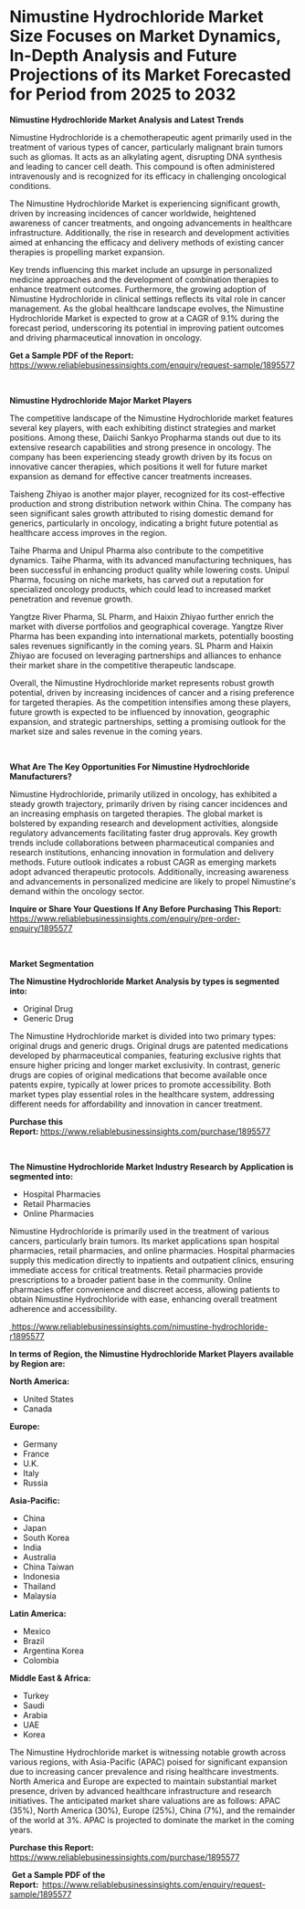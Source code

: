 <p><h1>Nimustine Hydrochloride Market Size Focuses on Market Dynamics, In-Depth Analysis and Future Projections of its Market Forecasted for Period from 2025 to 2032</h1></p><p><strong>Nimustine Hydrochloride Market Analysis and Latest Trends</strong></p>
<p><p>Nimustine Hydrochloride is a chemotherapeutic agent primarily used in the treatment of various types of cancer, particularly malignant brain tumors such as gliomas. It acts as an alkylating agent, disrupting DNA synthesis and leading to cancer cell death. This compound is often administered intravenously and is recognized for its efficacy in challenging oncological conditions.</p><p>The Nimustine Hydrochloride Market is experiencing significant growth, driven by increasing incidences of cancer worldwide, heightened awareness of cancer treatments, and ongoing advancements in healthcare infrastructure. Additionally, the rise in research and development activities aimed at enhancing the efficacy and delivery methods of existing cancer therapies is propelling market expansion. </p><p>Key trends influencing this market include an upsurge in personalized medicine approaches and the development of combination therapies to enhance treatment outcomes. Furthermore, the growing adoption of Nimustine Hydrochloride in clinical settings reflects its vital role in cancer management. As the global healthcare landscape evolves, the Nimustine Hydrochloride Market is expected to grow at a CAGR of 9.1% during the forecast period, underscoring its potential in improving patient outcomes and driving pharmaceutical innovation in oncology.</p></p>
<p><strong>Get a Sample PDF of the Report:&nbsp;</strong> <a href="https://www.reliablebusinessinsights.com/enquiry/request-sample/1895577?utm_campaign=3094&utm_medium=2&utm_source=Github&utm_content=ia&utm_term=19042025&utm_id=nimustine-hydrochloride">https://www.reliablebusinessinsights.com/enquiry/request-sample/1895577</a></p>
<p>&nbsp;</p>
<p><strong>Nimustine Hydrochloride Major Market Players</strong></p>
<p><p>The competitive landscape of the Nimustine Hydrochloride market features several key players, with each exhibiting distinct strategies and market positions. Among these, Daiichi Sankyo Propharma stands out due to its extensive research capabilities and strong presence in oncology. The company has been experiencing steady growth driven by its focus on innovative cancer therapies, which positions it well for future market expansion as demand for effective cancer treatments increases.</p><p>Taisheng Zhiyao is another major player, recognized for its cost-effective production and strong distribution network within China. The company has seen significant sales growth attributed to rising domestic demand for generics, particularly in oncology, indicating a bright future potential as healthcare access improves in the region. </p><p>Taihe Pharma and Unipul Pharma also contribute to the competitive dynamics. Taihe Pharma, with its advanced manufacturing techniques, has been successful in enhancing product quality while lowering costs. Unipul Pharma, focusing on niche markets, has carved out a reputation for specialized oncology products, which could lead to increased market penetration and revenue growth.</p><p>Yangtze River Pharma, SL Pharm, and Haixin Zhiyao further enrich the market with diverse portfolios and geographical coverage. Yangtze River Pharma has been expanding into international markets, potentially boosting sales revenues significantly in the coming years. SL Pharm and Haixin Zhiyao are focused on leveraging partnerships and alliances to enhance their market share in the competitive therapeutic landscape.</p><p>Overall, the Nimustine Hydrochloride market represents robust growth potential, driven by increasing incidences of cancer and a rising preference for targeted therapies. As the competition intensifies among these players, future growth is expected to be influenced by innovation, geographic expansion, and strategic partnerships, setting a promising outlook for the market size and sales revenue in the coming years.</p></p>
<p>&nbsp;</p>
<p><strong>What Are The Key Opportunities For Nimustine Hydrochloride Manufacturers?</strong></p>
<p><p>Nimustine Hydrochloride, primarily utilized in oncology, has exhibited a steady growth trajectory, primarily driven by rising cancer incidences and an increasing emphasis on targeted therapies. The global market is bolstered by expanding research and development activities, alongside regulatory advancements facilitating faster drug approvals. Key growth trends include collaborations between pharmaceutical companies and research institutions, enhancing innovation in formulation and delivery methods. Future outlook indicates a robust CAGR as emerging markets adopt advanced therapeutic protocols. Additionally, increasing awareness and advancements in personalized medicine are likely to propel Nimustine's demand within the oncology sector.</p></p>
<p><strong>Inquire or Share Your Questions If Any Before Purchasing This Report:</strong> <a href="https://www.reliablebusinessinsights.com/enquiry/pre-order-enquiry/1895577?utm_campaign=3094&utm_medium=2&utm_source=Github&utm_content=ia&utm_term=19042025&utm_id=nimustine-hydrochloride">https://www.reliablebusinessinsights.com/enquiry/pre-order-enquiry/1895577</a></p>
<p>&nbsp;</p>
<p><strong>Market Segmentation</strong></p>
<p><strong>The Nimustine Hydrochloride Market Analysis by types is segmented into:</strong></p>
<p><ul><li>Original Drug</li><li>Generic Drug</li></ul></p>
<p><p>The Nimustine Hydrochloride market is divided into two primary types: original drugs and generic drugs. Original drugs are patented medications developed by pharmaceutical companies, featuring exclusive rights that ensure higher pricing and longer market exclusivity. In contrast, generic drugs are copies of original medications that become available once patents expire, typically at lower prices to promote accessibility. Both market types play essential roles in the healthcare system, addressing different needs for affordability and innovation in cancer treatment.</p></p>
<p><strong>Purchase this Report:&nbsp;</strong><a href="https://www.reliablebusinessinsights.com/purchase/1895577?utm_campaign=3094&utm_medium=2&utm_source=Github&utm_content=ia&utm_term=19042025&utm_id=nimustine-hydrochloride">https://www.reliablebusinessinsights.com/purchase/1895577</a></p>
<p>&nbsp;</p>
<p><strong>The Nimustine Hydrochloride Market Industry Research by Application is segmented into:</strong></p>
<p><ul><li>Hospital Pharmacies</li><li>Retail Pharmacies</li><li>Online Pharmacies</li></ul></p>
<p><p>Nimustine Hydrochloride is primarily used in the treatment of various cancers, particularly brain tumors. Its market applications span hospital pharmacies, retail pharmacies, and online pharmacies. Hospital pharmacies supply this medication directly to inpatients and outpatient clinics, ensuring immediate access for critical treatments. Retail pharmacies provide prescriptions to a broader patient base in the community. Online pharmacies offer convenience and discreet access, allowing patients to obtain Nimustine Hydrochloride with ease, enhancing overall treatment adherence and accessibility.</p></p>
<p><a href="https://www.reliablebusinessinsights.com/nimustine-hydrochloride-r1895577?utm_campaign=3094&utm_medium=2&utm_source=Github&utm_content=ia&utm_term=19042025&utm_id=nimustine-hydrochloride">&nbsp;https://www.reliablebusinessinsights.com/nimustine-hydrochloride-r1895577</a></p>
<p><strong>In terms of Region, the Nimustine Hydrochloride Market Players available by Region are:</strong></p>
<p>
    <p> <strong> North America: </strong>
        <ul>
            <li>United States</li>
            <li>Canada</li>
        </ul>
        </p> 
    <p> <strong> Europe: </strong>
        <ul>
            <li>Germany</li>
            <li>France</li>
            <li>U.K.</li>
            <li>Italy</li>
            <li>Russia</li>
        </ul>
        </p> 
    <p> <strong> Asia-Pacific: </strong>
        <ul>
            <li>China</li>
            <li>Japan</li>
            <li>South Korea</li>
            <li>India</li>
            <li>Australia</li>
            <li>China Taiwan</li>
            <li>Indonesia</li>
            <li>Thailand</li>
            <li>Malaysia</li>
        </ul>
        </p> 
    <p> <strong> Latin America: </strong>
        <ul>
            <li>Mexico</li>
            <li>Brazil</li>
            <li>Argentina Korea</li>
            <li>Colombia</li>
        </ul>
        </p> 
    <p> <strong> Middle East & Africa: </strong>
        <ul>
            <li>Turkey</li>
            <li>Saudi</li>
            <li>Arabia</li>
            <li>UAE</li>
            <li>Korea</li>
        </ul>
    </p>
    </p>
<p><p>The Nimustine Hydrochloride market is witnessing notable growth across various regions, with Asia-Pacific (APAC) poised for significant expansion due to increasing cancer prevalence and rising healthcare investments. North America and Europe are expected to maintain substantial market presence, driven by advanced healthcare infrastructure and research initiatives. The anticipated market share valuations are as follows: APAC (35%), North America (30%), Europe (25%), China (7%), and the remainder of the world at 3%. APAC is projected to dominate the market in the coming years.</p></p>
<p><strong>Purchase this Report: </strong><a href="https://www.reliablebusinessinsights.com/purchase/1895577?utm_campaign=3094&utm_medium=2&utm_source=Github&utm_content=ia&utm_term=19042025&utm_id=nimustine-hydrochloride">https://www.reliablebusinessinsights.com/purchase/1895577</a></p>
<p>&nbsp;<strong>Get a Sample PDF of the Report:&nbsp;&nbsp;</strong><a href="https://www.reliablebusinessinsights.com/enquiry/request-sample/1895577?utm_campaign=3094&utm_medium=2&utm_source=Github&utm_content=ia&utm_term=19042025&utm_id=nimustine-hydrochloride">https://www.reliablebusinessinsights.com/enquiry/request-sample/1895577</a></p>
<p><strong></strong></p>
<p><p></p><p></p><p></p></p>